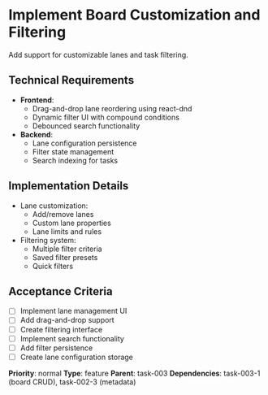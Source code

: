 # Implement Board Customization and Filtering

Add support for customizable lanes and task filtering.

## Technical Requirements
- **Frontend**:
  - Drag-and-drop lane reordering using react-dnd
  - Dynamic filter UI with compound conditions
  - Debounced search functionality
- **Backend**:
  - Lane configuration persistence
  - Filter state management
  - Search indexing for tasks

## Implementation Details
- Lane customization:
  - Add/remove lanes
  - Custom lane properties
  - Lane limits and rules
- Filtering system:
  - Multiple filter criteria
  - Saved filter presets
  - Quick filters

## Acceptance Criteria
- [ ] Implement lane management UI
- [ ] Add drag-and-drop support
- [ ] Create filtering interface
- [ ] Implement search functionality
- [ ] Add filter persistence
- [ ] Create lane configuration storage

**Priority**: normal
**Type**: feature
**Parent**: task-003
**Dependencies**: task-003-1 (board CRUD), task-002-3 (metadata) 